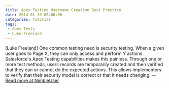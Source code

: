 ```yaml
---
title: Apex Testing Username Creation Best Practice
date: 2014-01-19 06:00:00
categories: Tutorial
tags: 
 - Apex Tests
 - Luke Freeland
---
```

[Luke Freeland] One common testing need is security testing. When a given user goes to Page X, they can only access and perform Y actions. Salesforce's Apex Testing capabilities makes this painless. Through one or more test methods, users records are temporarily created and then verified that they can or cannot do the expected actions. This allows implementors to verify that their security model is correct or that it needs changing. -- [Read more at NimbleUser](http://www.nimbleuser.com/blog/apex-testing-username-creation-best-practice)